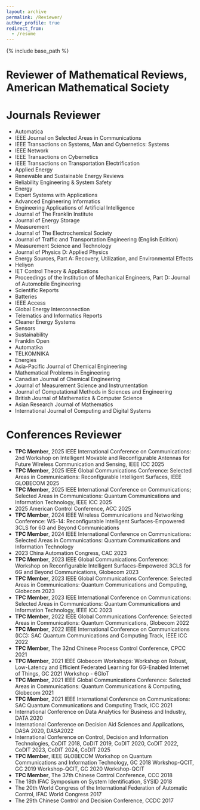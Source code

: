 ```yaml
---
layout: archive
permalink: /Reviewer/
author_profile: true
redirect_from:
  - /resume
---
```


{% include base_path %}

Reviewer of Mathematical Reviews, American Mathematical Society
======


Journals Reviewer
======
* Automatica
* IEEE Journal on Selected Areas in Communications
* IEEE Transactions on Systems, Man and Cybernetics: Systems
* IEEE Network
* IEEE Transactions on Cybernetics
* IEEE Transactions on Transportation Electrification
* Applied Energy
* Renewable and Sustainable Energy Reviews
* Reliability Engineering & System Safety
* Energy
* Expert Systems with Applications
* Advanced Engineering Informatics
* Engineering Applications of Artificial Intelligence
* Journal of The Franklin Institute
* Journal of Energy Storage
* Measurement
* Journal of The Electrochemical Society
* Journal of Traffic and Transportation Engineering (English Edition)
* Measurement Science and Technology
* Journal of Physics D: Applied Physics
* Energy Sources, Part A: Recovery, Utilization, and Environmental Effects
* Heliyon
* IET Control Theory & Applications
* Proceedings of the Institution of Mechanical Engineers, Part D: Journal of Automobile Engineering
* Scientific Reports
* Batteries
* IEEE Access
* Global Energy Interconnection
* Telematics and Informatics Reports
* Cleaner Energy Systems
* Sensors
* Sustainability
* Franklin Open
* Automatika
* TELKOMNIKA
* Energies
* Asia-Pacific Journal of Chemical Engineering
* Mathematical Problems in Engineering
* Canadian Journal of Chemical Engineering
* Journal of Measurement Science and Instrumentation
* Journal of Computational Methods in Sciences and Engineering
* British Journal of Mathematics & Computer Science
* Asian Research Journal of Mathematics
* International Journal of Computing and Digital Systems

Conferences Reviewer
======
* **TPC Member**, 2025 IEEE International Conference on Communications: 2nd Workshop on Intelligent Movable and Reconfigurable Antennas for Future Wireless Communication and Sensing,
IEEE ICC 2025
* **TPC Member**, 2025 IEEE Global Communications Conference: Selected Areas in Communications: Reconfigurable Intelligent Surfaces, IEEE GLOBECOM 2025
* **TPC Member**, 2025 IEEE International Conference on Communications; Selected Areas in Communications: Quantum Communications and Information Technology, IEEE ICC 2025
* 2025 American Control Conference, ACC 2025
* **TPC Member**, 2024 IEEE Wireless Communications and Networking Conference: WS-14: Reconfigurable Intelligent Surfaces-Empowered 3CLS for 6G and Beyond Communications
* **TPC Member**, 2024 IEEE International Conference on Communications: Selected Areas in Communications: Quantum Communications and Information Technology
* 2023 China Automation Congress, CAC 2023
* **TPC Member**, 2023 IEEE Global Communications Conference: Workshop on Reconfigurable Intelligent Surfaces-Empowered 3CLS for 6G and Beyond Communications, Globecom 2023
* **TPC Member**, 2023 IEEE Global Communications Conference: Selected Areas in Communications: Quantum Communications and Computing, Globecom 2023
* **TPC Member**, 2023 IEEE International Conference on Communications: Selected Areas in Communications: Quantum Communications and Information Technology, IEEE ICC 2023
* **TPC Member**, 2022 IEEE Global Communications Conference: Selected Areas in Communications: Quantum Communications, Globecom 2022
* **TPC Member**, 2022 IEEE International Conference on Communications (ICC): SAC Quantum Communications and Computing Track, IEEE ICC 2022
* **TPC Member**, The 32nd Chinese Process Control Conference, CPCC 2021
* **TPC Member**, 2021 IEEE Globecom Workshops: Workshop on Robust, Low-Latency and Efficient Federated Learning for 6G-Enabled Internet of Things, GC 2021 Workshop - 6GIoT
* **TPC Member**, 2021 IEEE Global Communications Conference: Selected Areas in Communications: Quantum Communications & Computing, Globecom 2021
* **TPC Member**, 2021 IEEE International Conference on Communications: SAC Quantum Communications and Computing Track, ICC 2021
* International Conference on Data Analytics for Business and Industry, DATA 2020
* International Conference on Decision Aid Sciences and Applications, DASA 2020, DASA2022
* International Conference on Control, Decision and Information Technologies, CoDIT 2018, CoDIT 2019, CoDIT 2020, CoDIT 2022, CoDIT 2023, CoDIT 2024, CoDIT 2025
* **TPC Member**, IEEE GLOBECOM Workshop on Quantum Communications and Information Technology, GC 2018 Workshop-QCIT, GC 2019 Workshop-QCIT, GC 2020 Workshop-QCIT
* **TPC Member**, The 37th Chinese Control Conference, CCC 2018
* The 18th IFAC Symposium on System Identification, SYSID 2018
* The 20th World Congress of the International Federation of Automatic Control, IFAC World Congress 2017
* The 29th Chinese Control and Decision Conference, CCDC 2017
